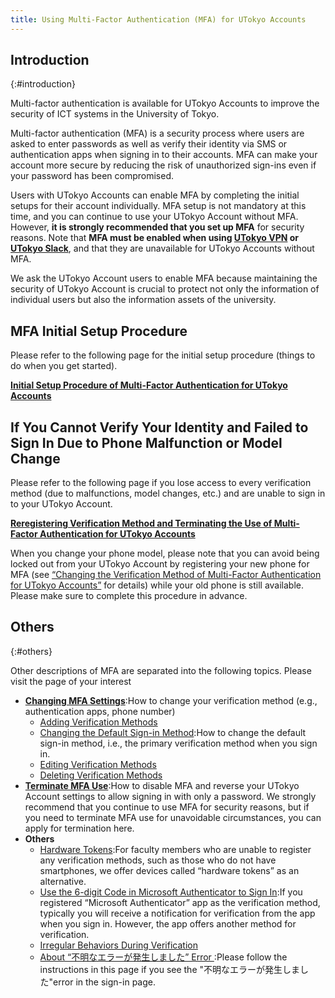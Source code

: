 ```yaml
---
title: Using Multi-Factor Authentication (MFA) for UTokyo Accounts
---
```


## Introduction
{:#introduction}

Multi-factor authentication is available for UTokyo Accounts to improve the security of ICT systems in the University of Tokyo.

Multi-factor authentication (MFA) is a security process where users are asked to enter passwords as well as verify their identity via SMS or authentication apps when signing in to their accounts. MFA can make your account more secure by reducing the risk of unauthorized sign-ins even if your password has been compromised.

Users with UTokyo Accounts can enable MFA by completing the initial setups for their account individually. MFA setup is not mandatory at this time, and you can continue to use your UTokyo Account without MFA. However, **it is strongly recommended that you set up MFA** for security reasons. Note that **MFA must be enabled when using [UTokyo VPN](/en/utokyo_vpn/) or [UTokyo Slack](/en/slack/)**, and that they are unavailable for UTokyo Accounts without MFA.

We ask the UTokyo Account users to enable MFA because maintaining the security of UTokyo Account is crucial to protect not only the information of individual users but also the information assets of the university.

## MFA Initial Setup Procedure

Please refer to the following page for the initial setup procedure (things to do when you get started).

<b class="box center"><a href="initial">Initial Setup Procedure of Multi-Factor Authentication for UTokyo Accounts</a></b>

## If You Cannot Verify Your Identity and Failed to Sign In Due to Phone Malfunction or Model Change

Please refer to the following page if you lose access to every verification method (due to malfunctions, model changes, etc.) and are unable to sign in to your UTokyo Account.

<b class="box center"><a href="reregister_and_terminate">Reregistering Verification Method and Terminating the Use of Multi-Factor Authentication for UTokyo Accounts</a></b>

When you change your phone model, please note that you can avoid being locked out from your UTokyo Account by registering your new phone for MFA (see [“Changing the Verification Method of Multi-Factor Authentication for UTokyo Accounts”](change) for details) while your old phone is still available. Please make sure to complete this procedure in advance.

## Others
{:#others}

Other descriptions of MFA are separated into the following topics. Please visit the page of your interest

- **[Changing MFA Settings](change)**:How to change your verification method (e.g., authentication apps, phone number)
    - [Adding Verification Methods](change#add)
    - [Changing the Default Sign-in Method](change#default):How to change the default sign-in method, i.e., the primary verification method when you sign in.
    - [Editing Verification Methods](change#edit)
    - [Deleting Verification Methods](change#delete)
- **[Terminate MFA Use](reregister_and_terminate)**:How to disable MFA and reverse your UTokyo Account settings to allow signing in with only a password. We strongly recommend that you continue to use MFA for security reasons, but if you need to terminate MFA use for unavoidable circumstances, you can apply for termination here.
- **Others**
    - [Hardware Tokens](others#hardware-token):For faculty members who are unable to register any verification methods, such as those who do not have smartphones, we offer devices called “hardware tokens” as an alternative.
    - [Use the 6-digit Code in Microsoft Authenticator to Sign In](others#msauth-totp):If you registered “Microsoft Authenticator” app as the verification method, typically you will receive a notification for verification from the app when you sign in. However, the app offers another method for verification.
    - [Irregular Behaviors During Verification](others#irregular)
    - [About “不明なエラーが発生しました” Error ](others#unknown-error):Please follow the instructions in this page if you see the "不明なエラーが発生しました"error in the sign-in page.
